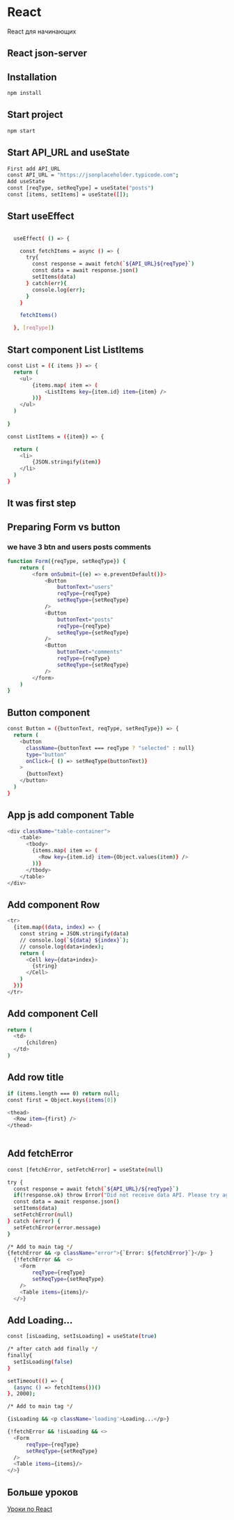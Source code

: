 # React

React для начинающих

## React json-server

## Installation

```bash
npm install
```

## Start project

```bash
npm start
```

## Start API_URL and useState
```bash
First add API_URL
const API_URL = "https://jsonplaceholder.typicode.com";
Add useState 
const [reqType, setReqType] = useState("posts")
const [items, setItems] = useState([]);

```

## Start useEffect
```bash

  useEffect( () => {

    const fetchItems = async () => {
      try{
        const response = await fetch(`${API_URL}${reqType}`)
        const data = await response.json()
        setItems(data)
      } catch(err){
        console.log(err);
      }
    }

    fetchItems()

  }, [reqType])
```

## Start component List ListItems
```bash
const List = ({ items }) => {
  return (
    <ul>
        {items.map( item => (
            <ListItems key={item.id} item={item} />
        ))}
    </ul>
  )
  
}

const ListItems = ({item}) => {

  return (
    <li>
        {JSON.stringify(item)}
    </li>
  )
}

```
## It was first step 

## Preparing Form vs button 
### we have 3 btn and users posts comments
```bash
function Form({reqType, setReqType}) {
    return (
        <form onSubmit={(e) => e.preventDefault()}>
            <Button 
                buttonText="users"
                reqType={reqType}
                setReqType={setReqType}
            />
            <Button
                buttonText="posts"
                reqType={reqType}
                setReqType={setReqType}
            />
            <Button 
                buttonText="comments"
                reqType={reqType}
                setReqType={setReqType}
            />
        </form>
    )
}


```

## Button component
```bash
const Button = ({buttonText, reqType, setReqType}) => {
  return (
    <button 
      className={buttonText === reqType ? "selected" : null}
      type="button"
      onClick={ () => setReqType(buttonText)}
    >
      {buttonText}
    </button>
  )
}

```

## App js add component Table
```bash
<div className="table-container">
    <table>
      <tbody>
        {items.map( item => (
          <Row key={item.id} item={Object.values(item)} />
        ))}
      </tbody>
    </table>
</div>
```

## Add component Row
```bash
<tr>
  {item.map((data, index) => {
    const string = JSON.stringify(data)
    // console.log(`${data} ${index}`);
    // console.log(data+index);
    return (
      <Cell key={data+index}>
        {string}
      </Cell>
    )
  })}
</tr>

```

## Add component Cell
```bash
return (
  <td>
      {children}
  </td>
)

```

## Add row title
```bash
if (items.length === 0) return null;
const first = Object.keys(items[0])

<thead>
  <Row item={first} />
</thead>
  
```

## Add fetchError

```bash
const [fetchError, setFetchError] = useState(null)

try {
  const response = await fetch(`${API_URL}/${reqType}`)
  if(!response.ok) throw Error("Did not receive data API. Please try again later")
  const data = await response.json()
  setItems(data)
  setFetchError(null)
} catch (error) {
  setFetchError(error.message)
}

/* Add to main tag */
{fetchError && <p className="error">{`Error: ${fetchError}`}</p> }
  {!fetchError &&  <>
    <Form 
        reqType={reqType}
        setReqType={setReqType}
    />
    <Table items={items}/>
  </>}
```
## Add Loading...
```bash
const [isLoading, setIsLoading] = useState(true)

/* after catch add finally */
finally{
  setIsLoading(false)
}

setTimeout(() => {
  (async () => fetchItems())()
}, 2000);

/* Add to main tag */

{isLoading && <p className='loading'>Loading...</p>}

{!fetchError && !isLoading && <>
  <Form 
      reqType={reqType}
      setReqType={setReqType}
  />
  <Table items={items}/>
</>}

```

## Больше уроков

[Уроки по React](https://www.youtube.com/playlist?list=PLHyIl59J60-V7-9nam_uikG3XAydd0dYT)

<!-- Это простой комментарий. -->

